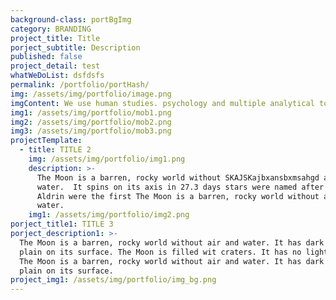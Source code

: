 ```yaml
---
background-class: portBgImg
category: BRANDING
project_title: Title
porject_subtitle: Description
published: false
project_detail: test
whatWeDoList: dsfdsfs
permalink: /portfolio/portHash/
img: /assets/img/portfolio/image.png
imgContent: We use human studies. psychology and multiple analytical tools to define.
img1: /assets/img/portfolio/mob1.png
img2: /assets/img/portfolio/mob2.png
img3: /assets/img/portfolio/mob3.png
projectTemplate:
  - title: TITLE 2
    img: /assets/img/portfolio/img1.png
    description: >-
      The Moon is a barren, rocky world without SKAJSKajbxansbxmsahgd and
      water.  It spins on its axis in 27.3 days stars were named after the Edwin
      Aldrin were the first The Moon is a barren, rocky world without air and
      water.
    img1: /assets/img/portfolio/img2.png
porject_title1: TITLE 3
porject_description1: >-
  The Moon is a barren, rocky world without air and water. It has dark lava
  plain on its surface. The Moon is filled wit craters. It has no light of its
  The Moon is a barren, rocky world without air and water. It has dark lava
  plain on its surface.
project_img1: /assets/img/portfolio/img_bg.png
---
```

